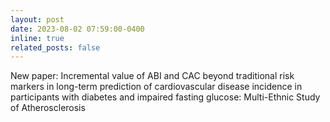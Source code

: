 ```yaml
---
layout: post
date: 2023-08-02 07:59:00-0400
inline: true
related_posts: false
---
```


New paper: Incremental value of ABI and CAC beyond traditional risk markers in long-term prediction of cardiovascular disease incidence in participants with diabetes and impaired fasting glucose: Multi-Ethnic Study of Atherosclerosis
